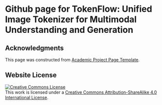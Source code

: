 # Github page for TokenFlow: Unified Image Tokenizer for Multimodal Understanding and Generation
## Acknowledgments
This page was constructed from [Academic Project Page Template](https://github.com/eliahuhorwitz/Academic-project-page-template).
## Website License
<a rel="license" href="http://creativecommons.org/licenses/by-sa/4.0/"><img alt="Creative Commons License" style="border-width:0" src="https://i.creativecommons.org/l/by-sa/4.0/88x31.png" /></a><br />This work is licensed under a <a rel="license" href="http://creativecommons.org/licenses/by-sa/4.0/">Creative Commons Attribution-ShareAlike 4.0 International License</a>.
